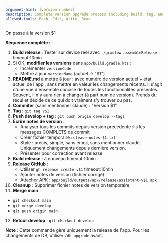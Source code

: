 ```yaml
---
argument-hint: [version-number]
description: Complete version upgrade process including build, tag, and release
allowed-tools: Bash, Edit, Write, Read
---
```


On passe à la version $1

**Séquence complète :**

1. **Build release** : Tester sur device réel avec `./gradlew assembleRelease` timeout:10min
2. Si OK, **modifier les versions** dans `app/build.gradle.kts` :
   - Incrémenter `versionCode`
   - Mettre à jour `versionName` (actuel → "$1")
3. **README.md** à mettre à jour : avec numéro de version actuel + état actuel de l'app , sans mettre en valeur les changements récents. Il s'agit d'une vue d'ensemble concise de toutes les fonctionnalités présentes. Souvent, il n'y aura rien à changer (à part num de version). Prends du recul et décide de ce qui doit vraiment s'y trouver ou pas.
4. **Commiter** (sans mentionner claude) : "Version $1"
5. **Tag** : `git tag v$1`
6. **Push develop + tag** : `git push origin develop --tags`
7. **Écrire notes de version** :
   - Analyser tous les commits depuis version précédente :lis les messages COMPLETS de commit
   - Créer fichier temporaire `release-notes-$1.txt`
   - Style : précis, simple, sans emoji, sans mentionner claude. Uniquement changements depuis dernière version.
   - Présenter pour correction avant release
8. **Build release** : à nouveau timeout:10min
9. **Release GitHub** :
   - Utiliser `gh release create v$1` timeout:10min
   - Ajouter notes de version (fichier corrigé)
   - Attacher APK : `app/build/outputs/apk/release/assistant-v$1.apk`
10. **Cleanup** : Supprimer fichier notes de version temporaire
11. **Merge main** :
   - `git checkout main`
   - `git merge develop`
   - `git push origin main`
12. **Retour develop** : `git checkout develop`

**Note** : Cette commande gère uniquement la release de l'app. Pour les changements de DB, utiliser `/db-upgrade` avant.
